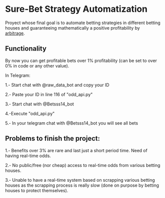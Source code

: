 # Sure-Bet Strategy Automatization

Proyect whose final goal is to automate betting strategies in different betting houses and guaranteeing mathematically a positive profitability by [arbitrage](https://en.wikipedia.org/wiki/Arbitrage).

## Functionality

By now you can get profitable bets over 1% profitability (can be set to over 0% in code or any other value).

In Telegram:

1.- Start chat with @raw_data_bot and copy your ID

2.- Paste your ID in line 116 of "odd_api.py"

3.- Start chat with @Betsss14_bot

4.-Execute "odd_api.py"

5.- In your telegram chat with @Betsss14_bot you will see all bets



## Problems to finish the project:

1.- Benefits over 3% are rare and last just a short period time. Need of having real-time odds.

2.- No public/free (nor cheap) access to real-time odds from various betting houses.

3.- Unable to have a real-time system based on scrapping various betting houses as the scrapping process is really slow (done on purpose by betting houses to protect themselves).
